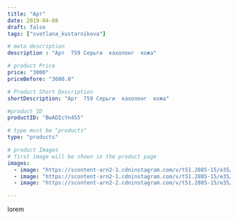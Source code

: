 ```yaml
---
title: "Арт"
date: 2019-04-08
draft: false
tags: ["svetlana_kustarnikova"]

# meta description
description : "Арт  759 Серьги  кахолонг  кожа"

# product Price
price: "3000"
priceBefore: "3600.0"

# Product Short Description
shortDescription: "Арт  759 Серьги  кахолонг  кожа"

#product ID
productID: "BwADIcYn455"

# type must be "products"
type: "products"

# product Images
# first image will be shown in the product page
images:
  - image: "https://scontent-arn2-1.cdninstagram.com/v/t51.2885-15/e35/55734810_2254632898132900_3962971812488247482_n.jpg?_nc_ht=scontent-arn2-1.cdninstagram.com&_nc_cat=104&_nc_ohc=l-GwMTSQlVwAX_HqN4A&se=8&tp=1&oh=23509609c01f92bb73b87ec16e7ce142&oe=605DD4FB&ig_cache_key=MjAxNzYyNjQwNDk2MDQzOTcwNQ%3D%3D.2"
  - image: "https://scontent-arn2-1.cdninstagram.com/v/t51.2885-15/e35/56226307_648090702301347_8329970293168636388_n.jpg?_nc_ht=scontent-arn2-1.cdninstagram.com&_nc_cat=103&_nc_ohc=c_GbYuADKEgAX9hnb2B&tp=1&oh=22ff4d7567cdd52c2ec634f4a8362788&oe=605F500C&ig_cache_key=MjAxNzYyNjQwNDk4NTczMTk3Mw%3D%3D.2"
  - image: "https://scontent-arn2-2.cdninstagram.com/v/t51.2885-15/e35/55872723_635185226940456_1008592336744409788_n.jpg?_nc_ht=scontent-arn2-2.cdninstagram.com&_nc_cat=100&_nc_ohc=wca_Ie00NL4AX-gAWge&se=8&tp=1&oh=d3d33734ae0bbba8e8055ce72241a981&oe=605DB77F&ig_cache_key=MjAxNzYyNjQwNDk3NzE1NTE4OQ%3D%3D.2"

---
```

lorem
